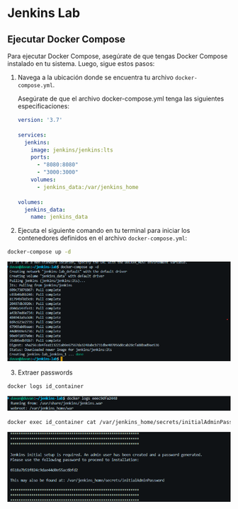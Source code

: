 # Jenkins Lab

## Ejecutar Docker Compose

Para ejecutar Docker Compose, asegúrate de que tengas Docker Compose instalado en tu sistema. Luego, sigue estos pasos:

1. Navega a la ubicación donde se encuentra tu archivo `docker-compose.yml`.

    Asegúrate de que el archivo docker-compose.yml tenga las siguientes especificaciones:
    ```yaml
    version: '3.7'

    services:
      jenkins:
        image: jenkins/jenkins:lts
        ports:
          - "8080:8080"
          - "3000:3000"
        volumes:
          - jenkins_data:/var/jenkins_home

    volumes:
      jenkins_data:
        name: jenkins_data
    ```
    

2. Ejecuta el siguiente comando en tu terminal para iniciar los contenedores definidos en el archivo `docker-compose.yml`:

```bash
docker-compose up -d
```
![Ejemplo de imagen](evidences/jenkins.png)

3. Extraer passwords

```bash
docker logs id_container
```
![Ejemplo de imagen](evidences/jenkins2.png)
```bash
docker exec id_container cat /var/jenkins_home/secrets/initialAdminPassword
```
![Ejemplo de imagen](evidences/jenkins3.png)